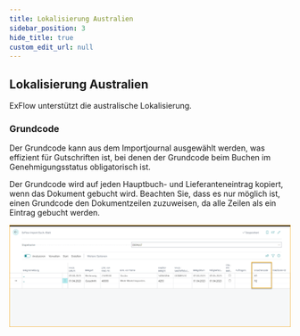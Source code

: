 ```yaml
---
title: Lokalisierung Australien
sidebar_position: 3
hide_title: true
custom_edit_url: null
---
```

## Lokalisierung Australien

ExFlow unterstützt die australische Lokalisierung.

### Grundcode

Der Grundcode kann aus dem Importjournal ausgewählt werden, was effizient für
Gutschriften ist, bei denen der Grundcode beim Buchen im Genehmigungsstatus
obligatorisch ist.

Der Grundcode wird auf jeden Hauptbuch- und Lieferanteneintrag kopiert,
wenn das Dokument gebucht wird. Beachten Sie, dass es nur möglich ist,
einen Grundcode den Dokumentzeilen zuzuweisen, da alle Zeilen als ein
Eintrag gebucht werden.

![ExFlow Import Journal - Australian Localization](../../images/image355.png)
